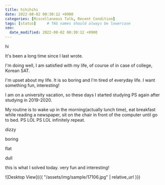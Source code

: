 ```yaml
---
title: hihihihi 
date: 2022-08-02 00:30:12 +0900
categories: [Miscellaneous Talk, Recent Condition]
tags: [status]     # TAG names should always be lowercase
seo:
  date_modified: 2022-08-02 00:30:12 +0900
---
```


hi 

It's been a long time since I last wrote.

I'm doing well, I am satisfied with my life, of course of in case of college, Korean SAT.

I'm upset about my life. It is so boring and I'm tired of everyday life. I want something fun, interesting! 

I am on a university vacation, so these days I started studying PS again after studying in 2019-2020.

My routine is to wake up in the morning(actually lunch time), eat breakfast while reading a newspaper, sit on the chair in front of the computer until go to bed. PS LOL PS LOL infinitely repeat. 

dizzy 

boring 

flat 

dull

this is what I solved today. very fun and interesting!

![Desktop View]({{ "/assets/img/sample/17106.jpg" | relative_url }})